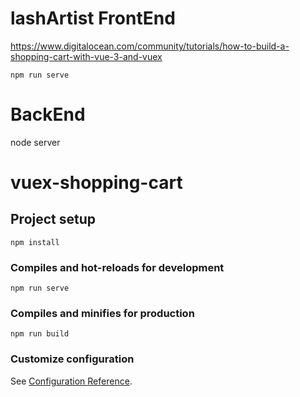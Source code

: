 # lashArtist FrontEnd
https://www.digitalocean.com/community/tutorials/how-to-build-a-shopping-cart-with-vue-3-and-vuex

`npm run serve`


# BackEnd

node server

# vuex-shopping-cart

## Project setup
```
npm install
```

### Compiles and hot-reloads for development
```
npm run serve
```

### Compiles and minifies for production
```
npm run build
```

### Customize configuration
See [Configuration Reference](https://cli.vuejs.org/config/).
